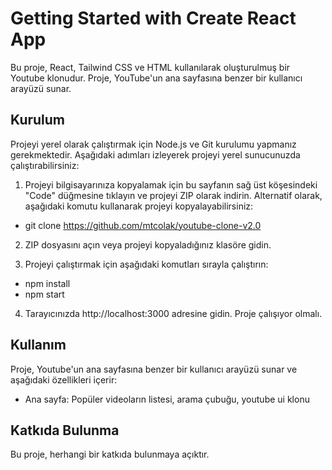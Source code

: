 # Getting Started with Create React App

Bu proje, React, Tailwind CSS ve HTML kullanılarak oluşturulmuş bir Youtube klonudur. Proje, YouTube'un ana sayfasına benzer bir kullanıcı arayüzü sunar.

## Kurulum

Projeyi yerel olarak çalıştırmak için Node.js ve Git kurulumu yapmanız gerekmektedir. Aşağıdaki adımları izleyerek projeyi yerel sunucunuzda çalıştırabilirsiniz:

1. Projeyi bilgisayarınıza kopyalamak için bu sayfanın sağ üst köşesindeki "Code" düğmesine tıklayın ve projeyi ZIP olarak indirin. Alternatif olarak, aşağıdaki komutu kullanarak projeyi kopyalayabilirsiniz:

- git clone https://github.com/mtcolak/youtube-clone-v2.0


2. ZIP dosyasını açın veya projeyi kopyaladığınız klasöre gidin.

3. Projeyi çalıştırmak için aşağıdaki komutları sırayla çalıştırın:

- npm install
- npm start


4. Tarayıcınızda http://localhost:3000 adresine gidin. Proje çalışıyor olmalı.

## Kullanım

Proje, Youtube'un ana sayfasına benzer bir kullanıcı arayüzü sunar ve aşağıdaki özellikleri içerir:

- Ana sayfa: Popüler videoların listesi, arama çubuğu, youtube ui klonu

## Katkıda Bulunma

Bu proje, herhangi bir katkıda bulunmaya açıktır.
